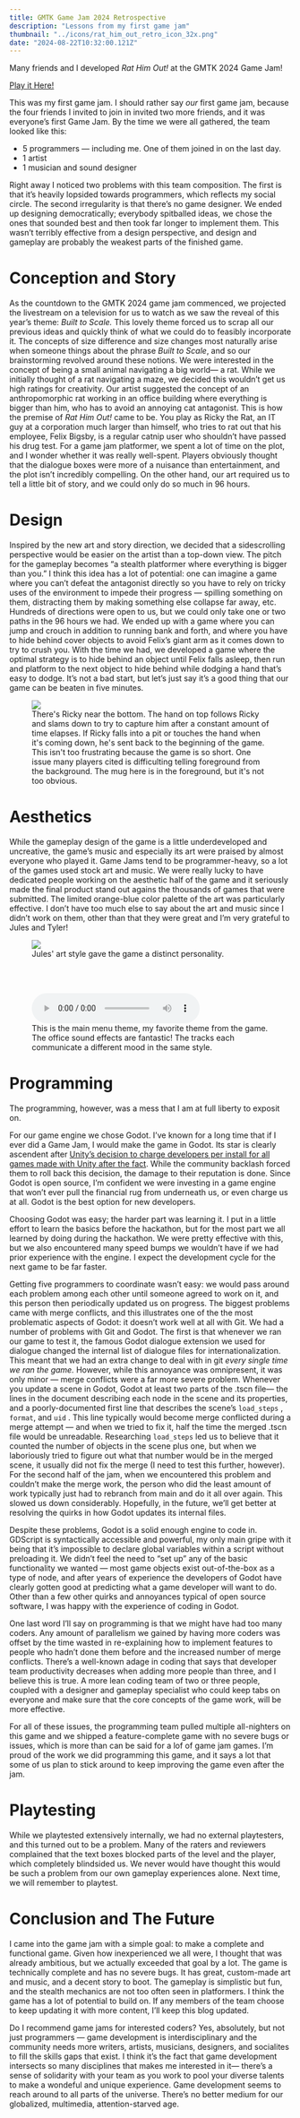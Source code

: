```yaml
---
title: GMTK Game Jam 2024 Retrospective
description: "Lessons from my first game jam"
thumbnail: "../icons/rat_him_out_retro_icon_32x.png"
date: "2024-08-22T10:32:00.121Z"
---
```


Many friends and I developed *Rat Him Out!* at the GMTK 2024 Game Jam!

[Play it Here!](https://collisteru.itch.io/rat-him-out)

This was my first game jam. I should rather say *our* first game jam, because the four friends I invited to join in invited two more friends, and it was everyone’s first Game Jam. By the time we were all gathered, the team looked like this:

* 5 programmers — including me. One of them joined in on the last day.
* 1 artist
* 1 musician and sound designer

Right away I noticed two problems with this team composition. The first is that it’s heavily lopsided towards programmers, which reflects my social circle. The second irregularity is that there’s no game designer. We ended up designing democratically; everybody spitballed ideas, we chose the ones that sounded best and then took far longer to implement them. This wasn’t terribly effective from a design perspective, and design and gameplay are probably the weakest parts of the finished game.

# Conception and Story

As the countdown to the GMTK 2024 game jam commenced, we projected the livestream on a television for us to watch as we saw the reveal of this year’s theme: *Built to Scale.* This lovely theme forced us to scrap all our previous ideas and quickly think of what we could do to feasibly incorporate it. The concepts of size difference and size changes most naturally arise when someone things about the phrase *Built to Scale*, and so our brainstorming revolved around these notions. We were interested in the concept of being a small animal navigating a big world— a rat. While we initially thought of a rat navigating a maze, we decided this wouldn’t get us high ratings for creativity. Our artist suggested the concept of an anthropomorphic rat working in  an office building where everything is bigger than him, who has to avoid an annoying cat antagonist. This is how the premise of *Rat Him Out!* came to be. You play as Ricky the Rat, an IT guy at a corporation much larger than himself, who tries to rat out that his employee, Felix Bigsby, is a regular catnip user who shouldn’t have passed his drug test. For a game jam platformer, we spent a lot of time on the plot, and I wonder whether it was really well-spent. Players obviously thought that the dialogue boxes were more of a nuisance than entertainment, and the plot isn’t incredibly compelling. On the other hand, our art required us to tell a little bit of story, and we could only do so much in 96 hours.

# Design

Inspired by the new art and story direction, we decided that a sidescrolling perspective would be easier on the artist than a top-down view. The pitch for the gameplay becomes “a stealth platformer where everything is bigger than you.” I think this idea has a lot of potential: one can imagine a game where you can’t defeat the antagonist directly so you have to rely on tricky uses of the environment to impede their progress — spilling something on them, distracting them by making something else collapse far away, etc. Hundreds of directions were open to us, but we could only take one or two paths in the 96 hours we had. We ended up with a game where you can jump and crouch in addition to running bank and forth, and where you have to hide behind cover objects to avoid Felix’s giant arm as it comes down to try to crush you. With the time we had, we developed a game where the optimal strategy is to hide behind an object until Felix falls asleep, then run and platform to the next object to hide behind while dodging a hand that’s easy to dodge. It’s not a bad start, but let’s just say it’s a good thing that our game can be beaten in five minutes. 

<figure>
<img src="dodge_felix.png">
<figcaption>There's Ricky near the bottom. The hand on top follows Ricky and slams down to try to capture him after a constant amount of time elapses. If Ricky falls into a pit or touches the hand when it's coming down, he's sent back to the beginning of the game. This isn't too frustrating because the game is so short. One issue many players cited is difficulting telling foreground from the background. The mug here is in the foreground, but it's not too obvious.</figcaption>
</figure>

# Aesthetics

While the gameplay design of the game is a little underdeveloped and uncreative, the game’s music and especially its art were praised by almost everyone who played it. Game Jams tend to be programmer-heavy, so a lot of the games used stock art and music. We were really lucky to have dedicated people working on the aesthetic half of the game and it seriously made the final product stand out agains the thousands of games that were submitted. The limited orange-blue color palette of the art was particularly effective. I don’t have too much else to say about the art and music since I didn’t work on them, other than that they were great and I’m very grateful to Jules and Tyler!

<figure>
<img src="caught.png">
<figcaption>Jules' art style gave the game a distinct  personality.</figcaption>
</figure>

<br />
<br />

<figure>
<audio controls>
  <source src="/audio/rat_him_out_main_menu.mp3" type="audio/mpeg">
Your browser does not support the audio element. D: Consider switching to a newer browser.
</audio>
<figcaption>This is the main menu theme, my favorite theme from the game. The office sound effects are fantastic! The tracks each communicate a different mood in the same style.</figcaption>
</figure>


# Programming

The programming, however, was a mess that I am at full liberty to exposit on. 

For our game engine we chose Godot. I’ve known for a long time that if I ever did a Game Jam, I would make the game in Godot. Its star is clearly ascendent after [Unity’s decision to charge developers per install for all games made with Unity after the fact](https://www.nytimes.com/2023/10/09/technology/unity-chief-resigns-after-pricing-backlash.html). While the community backlash forced them to roll back this decision, the damage to their reputation is done. Since Godot is open source, I’m confident we were investing in a game engine that won’t ever pull the financial rug from underneath us, or even charge us at all. Godot is the best option for new developers.

Choosing Godot was easy; the harder part was learning it. I put in a little effort to learn the basics before the hackathon, but for the most part we all learned by doing during the hackathon. We were pretty effective with this, but we also encountered many speed bumps we wouldn’t have if we had prior experience with the engine. I expect the development cycle for the next game to be far faster.

Getting five programmers to coordinate wasn’t easy: we would pass around each problem among each other until someone agreed to work on it, and this person then periodically updated us on progress. The biggest problems came with merge conflicts, and this illustrates one of the the most problematic aspects of Godot: it doesn’t work well at all with Git. We had a number of problems with Git and Godot. The first is that whenever we ran our game to test it, the famous Godot dialogue extension we used for dialogue changed the internal list of dialogue files for internationalization. This meant that we had an extra change to deal with in git *every single time we ran the game.* However, while this annoyance was omnipresent, it was only minor — merge conflicts were a far more severe problem. Whenever you update a scene in Godot, Godot at least two parts of the .tscn file— the lines in the document describing each node in the scene and its properties, and a poorly-documented first line that describes the scene’s `load_steps` , `format`, and `uid` . This line typically would become merge conflicted during a merge attempt — and when we tried to fix it, half the time the merged .tscn file would be unreadable. Researching `load_steps` led us to believe that it counted the number of objects in the scene plus one, but when we laboriously tried to figure out what that number would be in the merged scene, it usually did not fix the merge (I need to test this further, however).  For the second half of the jam, when we encountered this problem and couldn’t make the merge work, the person who did the least amount of work typically just had to rebranch from main and do it all over again. This slowed us down considerably. Hopefully, in the future, we’ll get better at resolving the quirks in how Godot updates its internal files.

Despite these problems, Godot is a solid enough engine to code in. GDScript is syntactically accessible and powerful, my only main gripe with it being that it’s impossible to declare global variables within a script without preloading it. We didn’t feel the need to “set up” any of the basic functionality we wanted — most game objects exist out-of-the-box as a type of node, and after years of experience the developers of Godot have clearly gotten good at predicting what a game developer will want to do. Other than a few other quirks and annoyances typical of open source software, I was happy with the experience of coding in Godot.

One last word I’ll say on  programming is that we might have had too many coders. Any amount of parallelism we gained by having more coders was offset by the time wasted in re-explaining how to implement features to people who hadn’t done them before and the increased number of merge conflicts. There’s a well-known adage in coding that says that developer team productivity decreases when adding more people than three, and I believe this is true. A more lean coding team of two or three people, coupled with a designer and gameplay specialist who could keep tabs on everyone and make sure that the core concepts of the game work, will be more effective.

For all of these issues, the programming team pulled multiple all-nighters on this game and we shipped a feature-complete game with no severe bugs or issues, which is more than can be said for a lof of game jam games. I’m proud of the work we did programming this game, and it says a lot that some of us plan to stick around to keep improving the game even after the jam.

# Playtesting

While we playtested extensively internally, we had no external playtesters, and this turned out to be a problem. Many of the raters and reviewers complained that the text boxes blocked parts of the level and the player, which completely blindsided us. We never would have thought this would be such a problem from our own gameplay experiences alone. Next time, we will remember to playtest.

# Conclusion and The Future

I came into the game jam with a simple goal: to make a complete and functional game. Given how inexperienced we all were, I thought that was already ambitious, but we actually exceeded that goal by a lot. The game is technically complete and has no severe bugs. It has great, custom-made art and music, and a decent story to boot. The gameplay is simplistic but fun, and the stealth mechanics are not too often seen in platformers. I think the game has a lot of potential to build on. If any members of the team choose to keep updating it with more content, I’ll keep this blog updated.

Do I recommend game jams for interested coders? Yes, absolutely, but not just programmers — game development is interdisciplinary and the community needs more writers, artists, musicians, designers, and socialites to fill the skills gaps that exist. I think it’s the fact that game development intersects so many disciplines that makes me interested in it— there’s a sense of solidarity with your team as you work to pool your diverse talents to make a wondeful and unique experience. Game development seems to reach around to all parts of the universe. There’s no better medium for our globalized, multimedia, attention-starved age.